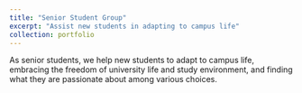 ```yaml
---
title: "Senior Student Group"
excerpt: "Assist new students in adapting to campus life"
collection: portfolio
---
```


As senior students, we help new students to adapt to campus life, embracing the freedom of university life and study environment, and finding what they are passionate about among various choices.
